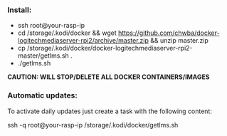 ### Install:
* ssh root@your-rasp-ip
* cd /storage/.kodi/docker && wget https://github.com/chwba/docker-logitechmediaserver-rpi2/archive/master.zip && unzip master.zip
* cp /storage/.kodi/docker/docker-logitechmediaserver-rpi2-master/getlms.sh .
* ./getlms.sh

**CAUTION: WILL STOP/DELETE ALL DOCKER CONTAINERS/IMAGES**

### Automatic updates:
To activate daily updates just create a task with the following content:

ssh -q root@your-rasp-ip /storage/.kodi/docker/getlms.sh



